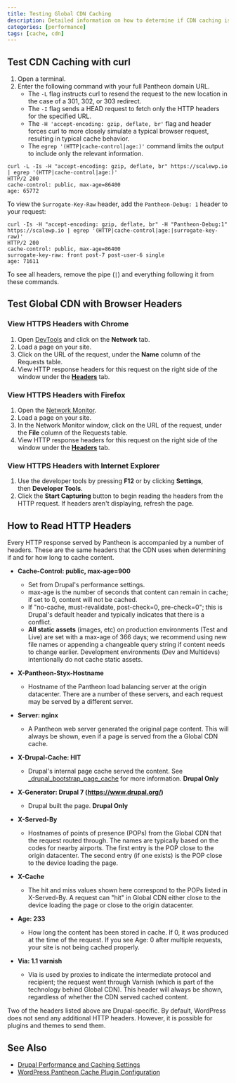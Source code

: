 ```yaml
---
title: Testing Global CDN Caching
description: Detailed information on how to determine if CDN caching is working on your site.
categories: [performance]
tags: [cache, cdn]
---
```


## Test CDN Caching with curl

1. Open a terminal.
1. Enter the following command with your full Pantheon domain URL.
    - The `-L` flag instructs curl to resend the request to the new location in the case of a 301, 302, or 303 redirect.
    - The `-I` flag sends a HEAD request to fetch only the HTTP headers for the specified URL.
    - The `-H 'accept-encoding: gzip, deflate, br'` flag and header forces curl to more closely simulate a typical browser request, resulting in typical cache behavior.
    - The `egrep '(HTTP|cache-control|age:)'` command limits the output to include only the relevant information.

  ```bash{outputLines: 2-7}
  curl -L -Is -H "accept-encoding: gzip, deflate, br" https://scalewp.io | egrep '(HTTP|cache-control|age:)'
  HTTP/2 200
  cache-control: public, max-age=86400
  age: 65772
  ```

  To view the `Surrogate-Key-Raw` header, add the `Pantheon-Debug: 1` header to your request:

  ```bash{outputLines: 2-5}
  curl -Is -H "accept-encoding: gzip, deflate, br" -H "Pantheon-Debug:1" https://scalewp.io | egrep '(HTTP|cache-control|age:|surrogate-key-raw)'
  HTTP/2 200
  cache-control: public, max-age=86400
  surrogate-key-raw: front post-7 post-user-6 single
  age: 71611
  ```

To see all headers, remove the pipe (`|`) and everything following it from these commands.

## Test Global CDN with Browser Headers

### View HTTPS Headers with Chrome

1. Open [DevTools](https://developers.google.com/web/tools/chrome-devtools) and click on the **Network** tab.
1. Load a page on your site.
1. Click on the URL of the request, under the **Name** column of the Requests table.
1. View HTTP response headers for this request on the right side of the window under the [**Headers**](https://developers.google.com/web/tools/chrome-devtools/network-performance/reference#headers) tab.

### View HTTPS Headers with Firefox

1. Open the [Network Monitor](https://developer.mozilla.org/en-US/docs/Tools/Network_Monitor).
1. Load a page on your site.
1. In the Network Monitor window, click on the URL of the request, under the **File** column of the Requests table.
1. View HTTP response headers for this request on the right side of the window under the [**Headers**](https://developer.mozilla.org/en-US/docs/Tools/Network_Monitor#Headers) tab.

### View HTTPS Headers with Internet Explorer

1. Use the developer tools by pressing **F12** or by clicking **Settings**, then **Developer Tools**.
1. Click the **Start Capturing** button to begin reading the headers from the HTTP request. If headers aren't displaying, refresh the page.

## How to Read HTTP Headers

Every HTTP response served by Pantheon is accompanied by a number of headers. These are the same headers that the CDN uses when determining if and for how long to cache content.

- **Cache-Control: public, max-age=900**
  - Set from Drupal's performance settings.
  - max-age is the number of seconds that content can remain in cache; if set to 0, content will not be cached.
  - If "no-cache, must-revalidate, post-check=0, pre-check=0"; this is Drupal's default header and typically indicates that there is a conflict.
  - **All static assets** (images, etc) on production environments (Test and Live) are set with a max-age of 366 days; we recommend using new file names or appending a changeable query string if content needs to change earlier. Development environments (Dev and Multidevs) intentionally do not cache static assets.

- **X-Pantheon-Styx-Hostname**
  - Hostname of the Pantheon load balancing server at the origin datacenter. There are a number of these servers, and each request may be served by a different server.

- **Server: nginx**
  - A Pantheon web server generated the original page content. This will always be shown, even if a page is served from the a Global CDN cache.

- **X-Drupal-Cache: HIT**
  - Drupal's internal page cache served the content. See  [\_drupal\_bootstrap\_page\_cache](https://api.drupal.org/api/drupal/includes%21bootstrap.inc/function/_drupal_bootstrap_page_cache/7) for more information. **Drupal Only**

- **X-Generator: Drupal 7 (https://www.drupal.org/)**
  - Drupal built the page. **Drupal Only**

- **X-Served-By**
  - Hostnames of points of presence (POPs) from the Global CDN that the request routed through. The names are typically based on the codes for nearby airports. The first entry is the POP close to the origin datacenter. The second entry (if one exists) is the POP close to the device loading the page.

- **X-Cache**
  - The hit and miss values shown here correspond to the POPs listed in X-Served-By. A request can "hit" in Global CDN either close to the device loading the page or close to the origin datacenter.

- **Age: 233**
  - How long the content has been stored in cache. If 0, it was produced at the time of the request. If you see Age: 0 after multiple requests, your site is not being cached properly.

- **Via: 1.1 varnish**
  - Via is used by proxies to indicate the intermediate protocol and recipient; the request went through Varnish (which is part of the technology behind Global CDN). This header will always be shown, regardless of whether the CDN served cached content.

Two of the headers listed above are Drupal-specific. By default, WordPress does not send any additional HTTP headers. However, it is possible for plugins and themes to send them.

## See Also

- [Drupal Performance and Caching Settings](/drupal-cache)
- [WordPress Pantheon Cache Plugin Configuration](/wordpress-cache-plugin)
